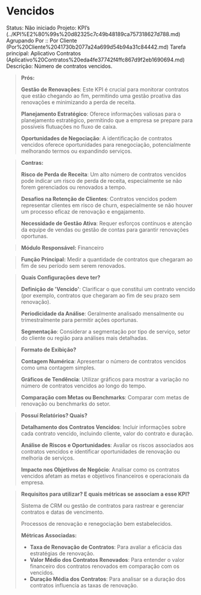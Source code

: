 # Vencidos

Status: Não iniciado
Projeto: KPI’s (../KPI%E2%80%99s%20d82325c7c49b48189ca757318627d788.md)
Agrupando Por :: Por Cliente (Por%20Cliente%2041730b2077a24a699d54b94a31c84442.md)
Tarefa principal: Aplicativo Contratos (Aplicativo%20Contratos%20eda4fe37742f4ffc867d9f2eb1690694.md)
Descrição: Número de contratos vencidos.

> **Prós:**
> 
> 
> **Gestão de Renovações**: Este KPI é crucial para monitorar contratos que estão chegando ao fim, permitindo uma gestão proativa das renovações e minimizando a perda de receita.
> 
> **Planejamento Estratégico**: Oferece informações valiosas para o planejamento estratégico, permitindo que a empresa se prepare para possíveis flutuações no fluxo de caixa.
> 
> **Oportunidades de Negociação**: A identificação de contratos vencidos oferece oportunidades para renegociação, potencialmente melhorando termos ou expandindo serviços.
> 

> **Contras:**
> 
> 
> **Risco de Perda de Receita**: Um alto número de contratos vencidos pode indicar um risco de perda de receita, especialmente se não forem gerenciados ou renovados a tempo.
> 
> **Desafios na Retenção de Clientes**: Contratos vencidos podem representar clientes em risco de churn, especialmente se não houver um processo eficaz de renovação e engajamento.
> 
> **Necessidade de Gestão Ativa**: Requer esforços contínuos e atenção da equipe de vendas ou gestão de contas para garantir renovações oportunas.
> 

> **Módulo Responsável:**
Financeiro
> 

> **Função Principal:**
Medir a quantidade de contratos que chegaram ao fim de seu período sem serem renovados.
> 

> **Quais Configurações deve ter?**
> 
> 
> **Definição de 'Vencido'**: Clarificar o que constitui um contrato vencido (por exemplo, contratos que chegaram ao fim de seu prazo sem renovação).
> 
> **Periodicidade da Análise**: Geralmente analisado mensalmente ou trimestralmente para permitir ações oportunas.
> 
> **Segmentação**: Considerar a segmentação por tipo de serviço, setor do cliente ou região para análises mais detalhadas.
> 

> **Formato de Exibição?**
> 
> 
> **Contagem Numérica**: Apresentar o número de contratos vencidos como uma contagem simples.
> 
> **Gráficos de Tendência**: Utilizar gráficos para mostrar a variação no número de contratos vencidos ao longo do tempo.
> 
> **Comparação com Metas ou Benchmarks**: Comparar com metas de renovação ou benchmarks do setor.
> 

> **Possuí Relatórios? Quais?**
> 
> 
> **Detalhamento dos Contratos Vencidos**: Incluir informações sobre cada contrato vencido, incluindo cliente, valor do contrato e duração.
> 
> **Análise de Riscos e Oportunidades**: Avaliar os riscos associados aos contratos vencidos e identificar oportunidades de renovação ou melhoria de serviços.
> 
> **Impacto nos Objetivos de Negócio**: Analisar como os contratos vencidos afetam as metas e objetivos financeiros e operacionais da empresa.
> 

> **Requisitos para utilizar? E quais métricas se associam a esse KPI?**
> 
> 
> Sistema de CRM ou gestão de contratos para rastrear e gerenciar contratos e datas de vencimento.
> 
> Processos de renovação e renegociação bem estabelecidos.
> 
> **Métricas Associadas:**
> 
> - **Taxa de Renovação de Contratos**: Para avaliar a eficácia das estratégias de renovação.
> - **Valor Médio dos Contratos Renovados**: Para entender o valor financeiro dos contratos renovados em comparação com os vencidos.
> - **Duração Média dos Contratos**: Para analisar se a duração dos contratos influencia as taxas de renovação.